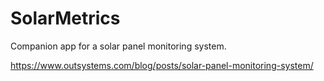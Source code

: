 # SolarMetrics
Companion app for a solar panel monitoring system.

https://www.outsystems.com/blog/posts/solar-panel-monitoring-system/
